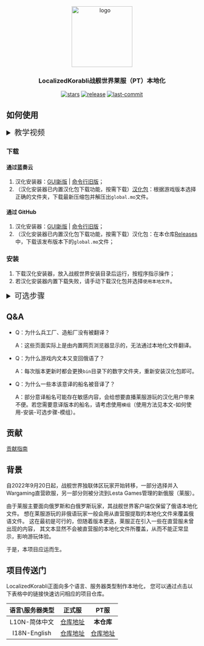 <div align=center>

  <img  width="160" src="https://github.com/LocalizedKorabli/Korabli-LESTA-L10N/assets/81358657/26415d14-c46e-4bdd-aa26-f7f0234911ce" alt="logo">

<h3>LocalizedKorabli战舰世界莱服（PT）本地化</h3>

[![stars](https://img.shields.io/github/stars/LocalizedKorabli/Korabli-LESTA-L10N-PublicTest.svg)](https://github.com/LocalizedKorabli/Korabli-LESTA-L10N-PublicTest/stargazers)
[![release](https://img.shields.io/github/release/LocalizedKorabli/Korabli-LESTA-L10N-PublicTest.svg)](https://github.com/LocalizedKorabli/Korabli-LESTA-L10N-PublicTest/releases/latest)
[![last-commit](https://img.shields.io/github/last-commit/LocalizedKorabli/Korabli-LESTA-L10N-PublicTest.svg)](https://github.com/LocalizedKorabli/Korabli-LESTA-L10N-PublicTest/commit)

</div>

## 如何使用

<details><summary style="font-size: 20px;">教学视频</summary>

[![](https://github.com/LocalizedKorabli/Korabli-LESTA-L10N/assets/81358657/d8d44d1f-f448-4feb-ab07-7ab2ccbca54e)](https://player.bilibili.com/player.html?aid=1755946809&bvid=BV1c4421D7Gh&cid=1596825150&page=1)

</details>

### 下载

#### 通过蓝奏云

1. 汉化安装器：[GUI新版](https://tapio.lanzn.com/b0nybehgb) | [命令行旧版](https://tapio.lanzn.com/b0nybx87c)；
2. （汉化安装器已内置汉化包下载功能，按需下载）[汉化包](https://tapio.lanzn.com/b01lit85i)：根据游戏版本选择正确的文件夹，下载最新压缩包并解压出`global.mo`文件。

#### 通过 GitHub

1. 汉化安装器：[GUI新版](https://github.com/LocalizedKorabli/L10nInstallerGUI/releases/latest) | [命令行旧版](https://github.com/LocalizedKorabli/L10nInstaller/releases/latest)；
2. （汉化安装器已内置汉化包下载功能，按需下载）汉化包：在本仓库[Releases](https://github.com/LocalizedKorabli/Korabli-LESTA-L10N/releases/latest)中，下载该发布版本下的`global.mo`文件；

### 安装

1. 下载汉化安装器，放入战舰世界安装目录后运行，按程序指示操作；
2. 若汉化安装器内置下载失败，请手动下载汉化包并选择`使用本地文件`。

<details><summary style="font-size: 20px;">可选步骤</summary>

#### 模组

自`v2024.03.30.1528`版本开始，汉化安装器可以自动将放置于`l10n_installer/mods/`目录的`mo`文件形式模组应用到即将被安装的汉化包。

#### 下载模组

[蓝奏云](https://tapio.lanzn.com/b0nxzso2b) | [GitHub](https://github.com/LocalizedKorabli/L10nModifications)

#### 安装模组

- 将相应模组的`mo`文件（从蓝奏云下载的模组需先解压）放入游戏目录下`l10n_installer`文件夹下的`mods`文件夹（这些文件夹会在第一次运行汉化安装器时被创建）；
- 运行汉化安装器；
- （GUI新版安装器）勾选“安装模组（汉化修改包）”；
- （命令行旧版安装器）在提示`是否将l10n_installer/mods/下的模组应用到汉化文件？`时输入Y后按回车键，等待安装器将模组应用到即将被安装的汉化包。

</details>

## Q&A

- Q：为什么兵工厂、造船厂没有被翻译？

  A：这些页面实际上是由内置网页浏览器显示的，无法通过本地化文件翻译。
  
- Q：为什么游戏内文本又变回俄语了？

  A：每次版本更新时都会更换`bin`目录下的数字文件夹，重新安装汉化包即可。
  
- Q：为什么一些本该意译的船名被音译了？

  A：部分意译船名可能存在敏感内容，会给想要直播莱服游玩的汉化用户带来不便。若您需要意译版本的船名，请考虑使用`模组`（使用方法见本文-如何使用-安装-可选步骤-模组）。

## 贡献

[贡献指南](CONTRIBUTING.md)

## 背景

自2022年9月20日起，战舰世界独联体区玩家开始转移，一部分选择并入Wargaming直营欧服，另一部分则被分流到Lesta Games管理的新俄服（莱服）。

由于莱服主要面向俄罗斯和白俄罗斯玩家，其战舰世界客户端仅保留了俄语本地化文件。
想在莱服游玩的非俄语玩家一般会用从直营服提取的本地化文件来覆盖俄语文件。
这在最初是可行的，但随着版本更迭，莱服正在引入一些在直营服未曾出现的内容，
其文本显然不会被直营服的本地化文件所覆盖，从而不能正常显示，影响游玩体验。

于是，本项目应运而生。

## 项目传送门

LocalizedKorabli正面向多个语言、服务器类型制作本地化，
您可以通过点击以下表格中的链接快速访问相应的项目仓库。

| 语言\服务器类型 | 正式服 | PT服 |
|:------------:|:----------:|:--------:|
| L10N-简体中文 | [仓库地址](https://github.com/LocalizedKorabli/Korabli-LESTA-L10N) | **本仓库** |
| I18N-English | [仓库地址](https://github.com/LocalizedKorabli/Korabli-LESTA-I18N) | [仓库地址](https://github.com/LocalizedKorabli/Korabli-LESTA-I18N-PublicTest) |
